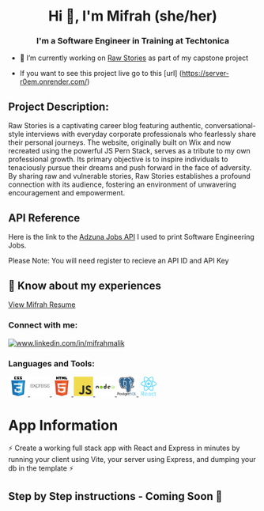 <h1 align="center">Hi 👋, I'm Mifrah (she/her)</h1>
<h3 align="center">I'm a Software Engineer in Training at Techtonica</h3>


- 🔭 I’m currently working on [Raw Stories](https://github.com/m1frahm/RawStories) as part of my capstone project

- If you want to see this project live go to this [url] (https://server-r0em.onrender.com/)



<h2 align="left">Project Description:</h2>

Raw Stories is a captivating career blog featuring authentic, conversational-style interviews with everyday corporate professionals who fearlessly share their personal journeys. The website, originally built on Wix and now recreated using the powerful JS Pern Stack, serves as a tribute to my own professional growth. Its primary objective is to inspire individuals to tenaciously pursue their dreams and push forward in the face of adversity. By sharing raw and vulnerable stories, Raw Stories establishes a profound connection with its audience, fostering an environment of unwavering encouragement and empowerment.



<h2 align="left">API Reference</h2>

Here is the link to the [Adzuna Jobs API](https://developer.adzuna.com/docs/search) I used to print Software Engineering Jobs.

Please Note: You will need register to recieve an API ID and API Key



<h2 align="left">📄 Know about my experiences</h2>

[View Mifrah Resume](https://drive.google.com/file/d/1GnvXxGkDolrplzJ9YA9D8BxopiQIfcuW/view?usp=sharing)



<h3 align="left">Connect with me:</h3>
<p align="left">
<a href="https://linkedin.com/in/www.linkedin.com/in/mifrahmalik" target="blank"><img align="center" src="https://raw.githubusercontent.com/rahuldkjain/github-profile-readme-generator/master/src/images/icons/Social/linked-in-alt.svg" alt="www.linkedin.com/in/mifrahmalik" height="30" width="40" /></a>
</p>


<h3 align="left">Languages and Tools:</h3>
<p align="left"> <a href="https://www.w3schools.com/css/" target="_blank" rel="noreferrer"> <img src="https://raw.githubusercontent.com/devicons/devicon/master/icons/css3/css3-original-wordmark.svg" alt="css3" width="40" height="40"/> </a> <a href="https://expressjs.com" target="_blank" rel="noreferrer"> <img src="https://raw.githubusercontent.com/devicons/devicon/master/icons/express/express-original-wordmark.svg" alt="express" width="40" height="40"/> </a> <a href="https://www.w3.org/html/" target="_blank" rel="noreferrer"> <img src="https://raw.githubusercontent.com/devicons/devicon/master/icons/html5/html5-original-wordmark.svg" alt="html5" width="40" height="40"/> </a> <a href="https://developer.mozilla.org/en-US/docs/Web/JavaScript" target="_blank" rel="noreferrer"> <img src="https://raw.githubusercontent.com/devicons/devicon/master/icons/javascript/javascript-original.svg" alt="javascript" width="40" height="40"/> </a> <a href="https://nodejs.org" target="_blank" rel="noreferrer"> <img src="https://raw.githubusercontent.com/devicons/devicon/master/icons/nodejs/nodejs-original-wordmark.svg" alt="nodejs" width="40" height="40"/> </a> <a href="https://www.postgresql.org" target="_blank" rel="noreferrer"> <img src="https://raw.githubusercontent.com/devicons/devicon/master/icons/postgresql/postgresql-original-wordmark.svg" alt="postgresql" width="40" height="40"/> </a> <a href="https://reactjs.org/" target="_blank" rel="noreferrer"> <img src="https://raw.githubusercontent.com/devicons/devicon/master/icons/react/react-original-wordmark.svg" alt="react" width="40" height="40"/> </a> </p>


# App Information
 ⚡ Create a working full stack app with React and Express in minutes by running your client using Vite, your server using Express, and dumping your db in the template ⚡

## Step by Step instructions - Coming Soon  🚀  





